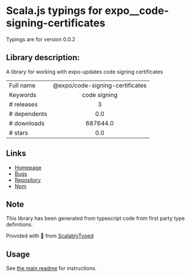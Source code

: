 
# Scala.js typings for expo__code-signing-certificates

Typings are for version 0.0.2

## Library description:
A library for working with expo-updates code signing certificates

|                    |                 |
| ------------------ | :-------------: |
| Full name          | @expo/code-signing-certificates |
| Keywords           | code signing |
| # releases         | 3 |
| # dependents       | 0.0 |
| # downloads        | 687644.0 |
| # stars            | 0.0 |

## Links
- [Homepage](https://github.com/expo/code-signing-certificates/tree/main#readme)
- [Bugs](https://github.com/expo/code-signing-certificates/issues)
- [Repository](https://github.com/expo/code-signing-certificates)
- [Npm](https://www.npmjs.com/package/%40expo%2Fcode-signing-certificates)
    


## Note
This library has been generated from typescript code from first party type definitions.

Provided with :purple_heart: from [ScalablyTyped](https://github.com/oyvindberg/ScalablyTyped)

## Usage
See [the main readme](../../readme.md) for instructions.


